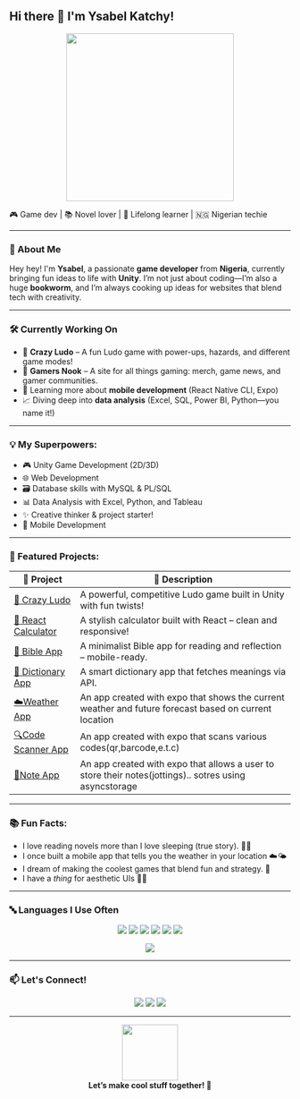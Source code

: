 ## Hi there 👋 I'm Ysabel Katchy!

<div align="center">
  <img src="https://media.giphy.com/media/L1R1tvI9svkIWwpVYr/giphy.gif" width="300"/>
</div>

🎮 Game dev | 📚 Novel lover | 🧠 Lifelong learner | 🇳🇬 Nigerian techie

---

### 💫 About Me
Hey hey! I'm **Ysabel**, a passionate **game developer** from **Nigeria**, currently bringing fun ideas to life with **Unity**. I’m not just about coding—I’m also a huge **bookworm**, and I’m always cooking up ideas for websites that blend tech with creativity.

---

### 🛠️ Currently Working On
- 🧠 **Crazy Ludo** – A fun Ludo game with power-ups, hazards, and different game modes!  
- 💼 **Gamers Nook** – A site for all things gaming: merch, game news, and gamer communities.  
- 📖 Learning more about **mobile development** (React Native CLI, Expo)  
- 📈 Diving deep into **data analysis** (Excel, SQL, Power BI, Python—you name it!)



---

### 💡 My Superpowers:
- 🎮 Unity Game Development (2D/3D)
- 🌐 Web Development
- 🗃️ Database skills with MySQL & PL/SQL
- 📊 Data Analysis with Excel, Python, and Tableau
- ✨ Creative thinker & project starter!
- 📱 Mobile Development

---

### 🌟 Featured Projects:
| 🔗 Project | 💬 Description |
|-----------|----------------|
| [🎲 Crazy Ludo](https://play.google.com/store/apps/details?id=com.maliyo.crazyludo&pcampaignid=web_share) | A powerful, competitive Ludo game built in Unity with fun twists! |
|[🧮 React Calculator](https://ysabelreactcalculator.netlify.app/)|	A stylish calculator built with React – clean and responsive!|
|[📖 Bible App](https://ysabelbibleapp.netlify.app/)|	A minimalist Bible app for reading and reflection – mobile-ready.|
|[🧠 Dictionary App](https://ysabeldictionaryapp.netlify.app/)|	A smart dictionary app that fetches meanings via API.|
|[☁️Weather App](https://github.com/MeMeee1/ExpoWeatherApp)| An app created with expo that shows the current weather and future forecast based on current location|
|[🔍Code Scanner App](https://github.com/MeMeee1/Code-Scanner-Expo-App)|An app created with expo that scans various codes(qr,barcode,e.t.c)|
|[📝Note App](https://github.com/MeMeee1/ExpoNotesApp)|An app created with expo that allows a user to store their notes(jottings).. sotres using asyncstorage|


---

### 📚 Fun Facts:
- I love reading novels more than I love sleeping (true story). 📖💤
- I once built a mobile app that tells you the weather in your location ☁️🌤️
- I dream of making the coolest games that blend fun and strategy. 🎯
- I have a *thing* for aesthetic UIs 🌸✨


---

### 🔤 Languages I Use Often

<p align="center">
  <img src="https://img.shields.io/badge/-C%23-239120?style=for-the-badge&logo=c-sharp&logoColor=white"/>
  <img src="https://img.shields.io/badge/-Python-3776AB?style=for-the-badge&logo=python&logoColor=white"/>
  <img src="https://img.shields.io/badge/-JavaScript-F7DF1E?style=for-the-badge&logo=javascript&logoColor=black"/>
  <img src="https://img.shields.io/badge/-SQL-4479A1?style=for-the-badge&logo=mysql&logoColor=white"/>
  <img src="https://img.shields.io/badge/-HTML5-E34F26?style=for-the-badge&logo=html5&logoColor=white"/>
  <img src="https://img.shields.io/badge/-CSS3-1572B6?style=for-the-badge&logo=css3&logoColor=white"/>
</p>

<p align="center">
  <img src="https://github-readme-stats.vercel.app/api/top-langs/?username=MeMeee1&layout=compact&theme=tokyonight" />
</p>

---

### 📫 Let's Connect!
<p align="center">
  <a href="https://memeee.itch.io/"><img src="https://img.shields.io/badge/-Itch.io-black?style=for-the-badge&logo=itchdotio&logoColor=white" /></a>
  <a href="https://medium.com/@ykatchy"><img src="https://img.shields.io/badge/-Medium-12100E?style=for-the-badge&logo=medium&logoColor=white" /></a>
  <a href="https://www.linkedin.com/in/ysabel-katchy/"><img src="https://img.shields.io/badge/-LinkedIn-0077B5?style=for-the-badge&logo=linkedin&logoColor=white" /></a>
</p>

---

<div align="center">
  <img src="https://media.giphy.com/media/hvRJCLFzcasrR4ia7z/giphy.gif" width="100"/>
  <br/>
  <strong>Let’s make cool stuff together! 🚀</strong>
</div>
